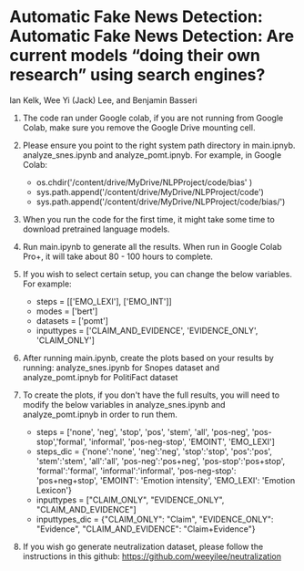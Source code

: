 
# Automatic Fake News Detection: Automatic Fake News Detection: Are current models “doing their own research” using search engines?

Ian Kelk, Wee Yi (Jack) Lee, and Benjamin Basseri 
 <br>

1. The code ran under Google colab, if you are not running from Google Colab, make sure you remove the Google Drive mounting cell.
2. Please ensure you point to the right system path directory in main.ipnyb. analyze_snes.ipynb and analyze_pomt.ipnyb. For example, in Google Colab: 
	- os.chdir('/content/drive/MyDrive/NLPProject/code/bias' )
	- sys.path.append('/content/drive/MyDrive/NLPProject/code')
	- sys.path.append('/content/drive/MyDrive/NLPProject/code/bias/')
	
3. When you run the code for the first time, it might take some time to download pretrained language models.
4. Run main.ipynb to generate all the results. When run in Google Colab Pro+, it will take about 80 - 100 hours to complete.
5. If you wish to select certain setup, you can change the below variables. For example:
	- steps = [['EMO_LEXI'], ['EMO_INT']]
	- modes = ['bert']
	- datasets = ['pomt']
	- inputtypes = ['CLAIM_AND_EVIDENCE', 'EVIDENCE_ONLY', 'CLAIM_ONLY']

6. After running main.ipynb, create the plots based on your results by running: analyze_snes.ipynb for Snopes dataset and analyze_pomt.ipnyb for PolitiFact dataset
7. To create the plots, if you don't have the full results, you will need to modify the below variables in analyze_snes.ipynb and analyze_pomt.ipnyb in order to run them. 
	- steps = ['none', 'neg', 'stop', 'pos', 'stem', 'all', 'pos-neg', 'pos-stop','formal', 'informal', 'pos-neg-stop', 'EMOINT', 'EMO_LEXI']
	- steps_dic = {'none':'none', 'neg':'neg', 'stop':'stop', 'pos':'pos', 'stem':'stem', 'all':'all', 
             			'pos-neg':'pos+neg', 'pos-stop':'pos+stop', 'formal':'formal', 'informal':'informal',
           			'pos-neg-stop': 'pos+neg+stop', 'EMOINT': 'Emotion intensity', 'EMO_LEXI': 'Emotion Lexicon'}
	- inputtypes = ["CLAIM_ONLY", "EVIDENCE_ONLY", "CLAIM_AND_EVIDENCE"]
	- inputtypes_dic = {"CLAIM_ONLY": "Claim", "EVIDENCE_ONLY": "Evidence", "CLAIM_AND_EVIDENCE": "Claim+Evidence"}

8. If you wish go generate neutralization dataset, please follow the instructions in this github: https://github.com/weeyilee/neutralization
